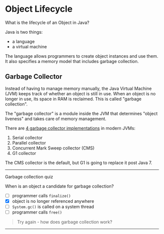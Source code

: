 # Object Lifecycle

What is the lifecycle of an Object in Java?

Java is two things:
* a language
* a virtual machine

The language allows programmers to create object instances and use them.  It also specifies a memory model that includes garbage collection.

## Garbage Collector

Instead of having to manage memory manually, the Java Virtual Machine (JVM) keeps track of whether an object is still in use.  When an object is no longer in use, its space in RAM is reclaimed.  This is called "garbage collection".

The "garbage collector" is a module inside the JVM that determines "object liveness" and takes care of memory management.

There are [4 garbage collector implementations](http://www.oracle.com/webfolder/technetwork/tutorials/obe/java/gc01/index.html) in modern JVMs:
1. Serial collector
2. Parallel collector
3. Concurrent Mark Sweep collector (CMS)
4. G1 collector

The CMS collector is the default, but G1 is going to replace it post Java 7.


---

Garbage collection quiz

When is an object a candidate for garbage collection?
- [ ] programmer calls `finalize()`
- [x] object is no longer referenced anywhere
- [ ] `System.gc()` is called on a system thread
- [ ] programmer calls `free()`

> Try again - how does garbage collection work?

---
